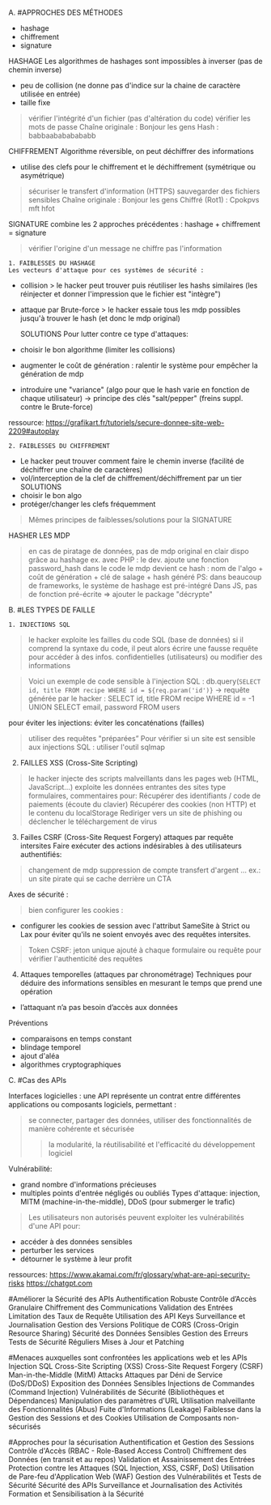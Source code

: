 A.
#APPROCHES DES MÉTHODES

- hashage
- chiffrement
- signature

HASHAGE
Les algorithmes de hashages sont impossibles à inverser (pas de chemin inverse)
- peu de collision (ne donne pas d'indice sur la chaine de caractère utilisée en entrée)
- taille fixe
> vérifier l'intégrité d'un fichier (pas d'altération du code)
> vérifier les mots de passe
Chaîne originale : Bonjour les gens
Hash : babbaabababababb

CHIFFREMENT
Algorithme réversible, on peut déchiffrer des informations
- utilise des clefs pour le chiffrement et le déchiffrement (symétrique ou asymétrique)
> sécuriser le transfert d'information (HTTPS)
> sauvegarder des fichiers sensibles
Chaîne originale : Bonjour les gens
Chiffré (Rot1) : Cpokpvs mft hfot

SIGNATURE
combine les 2 approches précédentes :
hashage + chiffrement = signature
> vérifier l'origine d'un message
> ne chiffre pas l'information

	1. FAIBLESSES DU HASHAGE
	Les vecteurs d'attaque pour ces systèmes de sécurité :

- collision > le hacker peut trouver puis réutiliser les hashs similaires
(les réinjecter et donner l'impression que le fichier est "intègre")
- attaque par Brute-force > le hacker essaie tous les mdp possibles jusqu'à
trouver le hash (et donc le mdp original)

	SOLUTIONS
	Pour lutter contre ce type d'attaques:
- choisir le bon algorithme (limiter les collisions)
- augmenter le coût de génération : ralentir le système pour empêcher la génération de mdp
- introduire une "variance" (algo pour que le hash varie en fonction de chaque utilisateur)
-> principe des clés "salt/pepper" (freins suppl. contre le Brute-force)

ressource: https://grafikart.fr/tutoriels/secure-donnee-site-web-2209#autoplay

	2. FAIBLESSES DU CHIFFREMENT
- Le hacker peut trouver comment faire le chemin inverse
(facilité de déchiffrer une chaîne de caractères)
- vol/interception de la clef de chiffrement/déchiffrement par un tier
	SOLUTIONS
- choisir le bon algo
- protéger/changer les clefs fréquemment

> Mêmes principes de faiblesses/solutions pour la SIGNATURE

HASHER LES MDP
> en cas de piratage de données, pas de mdp original en clair dispo grâce au hashage
ex. avec PHP :
> le dev. ajoute une fonction password_hash dans le code
le mdp devient ce hash :
nom de l'algo + coût de génération + clé de salage + hash généré
PS: dans beaucoup de frameworks, le système de hashage est pré-intégré
Dans JS, pas de fonction pré-écrite => ajouter le package "décrypte"


B.
#LES TYPES DE FAILLE

	1. INJECTIONS SQL
> le hacker exploite les failles du code SQL (base de données)
si il comprend la syntaxe du code, il peut alors écrire une fausse requête
pour accéder à des infos. confidentielles (utilisateurs) ou modifier des informations 

  > Voici un exemple de code sensible à l'injection SQL :
db.query(`SELECT id, title FROM recipe WHERE id = ${req.param('id')}`
-> requête générée par le hacker :
SELECT id, title FROM recipe WHERE id = -1 UNION SELECT email, password FROM users 

pour éviter les injections: éviter les concaténations (failles)
> utiliser des requêtes "préparées”
Pour vérifier si un site est sensible aux injections SQL : utiliser l'outil  sqlmap

2. FAILLES XSS (Cross-Site Scripting)
> le hacker injecte des scripts malveillants dans les pages web (HTML, JavaScript...)
 > exploite les données entrantes des sites type formulaires, commentaires pour:
Récupérer des identifiants / code de paiements (écoute du clavier)
Récupérer des cookies (non HTTP) et le contenu du localStorage
Rediriger vers un site de phishing ou déclencher le téléchargement de virus

3. Failles CSRF (Cross-Site Request Forgery)
attaques par requête intersites
Faire exécuter des actions indésirables à des utilisateurs authentifiés:
> changement de mdp
> suppression de compte
> transfert d'argent
...
ex.: un site pirate qui se cache derrière un CTA

Axes de sécurité :
> bien configurer les cookies :
- configurer les cookies de session avec l'attribut SameSite à Strict ou Lax pour éviter qu'ils ne soient envoyés avec des requêtes intersites.
> Token CSRF: jeton unique ajouté à chaque formulaire ou requête
pour vérifier l'authenticité des requêtes

4. Attaques temporelles (attaques par chronométrage)
Techniques pour déduire des informations sensibles en
mesurant le temps que prend une opération
- l’attaquant n’a pas besoin d’accès aux données

Préventions
- comparaisons en temps constant
- blindage temporel
- ajout d'aléa
- algorithmes cryptographiques


C.
#Cas des APIs

Interfaces logicielles : une API représente un contrat entre différentes applications
ou composants logiciels, permettant :
> se connecter, partager des données, utiliser des fonctionnalités
de manière cohérente et sécurisée
> > la modularité, la réutilisabilité et l'efficacité du développement logiciel

Vulnérabilité:
- grand nombre d'informations précieuses
- multiples points d'entrée négligés ou oubliés
Types d'attaque: injection, MITM (machine-in-the-middle), DDoS (pour submerger le trafic)
> Les utilisateurs non autorisés peuvent exploiter les vulnérabilités d'une API pour:
- accéder à des données sensibles
- perturber les services
- détourner le système à leur profit

ressources: https://www.akamai.com/fr/glossary/what-are-api-security-risks
        https://chatgpt.com

#Améliorer la Sécurité des APIs
Authentification Robuste
Contrôle d’Accès Granulaire
Chiffrement des Communications
Validation des Entrées
Limitation des Taux de Requête
Utilisation des API Keys
Surveillance et Journalisation
Gestion des Versions
Politique de CORS (Cross-Origin Resource Sharing)
Sécurité des Données Sensibles
Gestion des Erreurs
Tests de Sécurité Réguliers
Mises à Jour et Patching

#Menaces auxquelles sont confrontées les applications web et les APIs
Injection SQL
Cross-Site Scripting (XSS)
Cross-Site Request Forgery (CSRF)
Man-in-the-Middle (MitM) Attacks
Attaques par Déni de Service (DoS/DDoS)
Exposition des Données Sensibles
Injections de Commandes (Command Injection)
Vulnérabilités de Sécurité (Bibliothèques et Dépendances)
Manipulation des paramètres d'URL
Utilisation malveillante des Fonctionnalités (Abus)
Fuite d'Informations (Leakage)
Faiblesse dans la Gestion des Sessions et des Cookies
Utilisation de Composants non-sécurisés

#Approches pour la sécurisation
Authentification et Gestion des Sessions
Contrôle d'Accès (RBAC - Role-Based Access Control)
Chiffrement des Données (en transit et au repos)
Validation et Assainissement des Entrées
Protection contre les Attaques (SQL Injection, XSS, CSRF, DoS)
Utilisation de Pare-feu d'Application Web (WAF)
Gestion des Vulnérabilités et Tests de Sécurité
Sécurité des APIs 
Surveillance et Journalisation des Activités
Formation et Sensibilisation à la Sécurité

